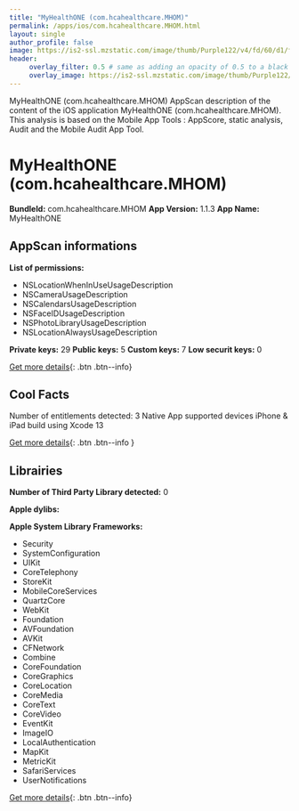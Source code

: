 ```yaml
---
title: "MyHealthONE (com.hcahealthcare.MHOM)"
permalink: /apps/ios/com.hcahealthcare.MHOM.html
layout: single
author_profile: false
image: https://is2-ssl.mzstatic.com/image/thumb/Purple122/v4/fd/60/d1/fd60d1e7-744c-ad91-e866-2492695bdff1/AppIcon-1x_U007emarketing-0-7-0-sRGB-85-220.png/512x512bb.jpg
header: 
     overlay_filter: 0.5 # same as adding an opacity of 0.5 to a black background
     overlay_image: https://is2-ssl.mzstatic.com/image/thumb/Purple122/v4/fd/60/d1/fd60d1e7-744c-ad91-e866-2492695bdff1/AppIcon-1x_U007emarketing-0-7-0-sRGB-85-220.png/512x512bb.jpg
---
```

MyHealthONE (com.hcahealthcare.MHOM) AppScan description of the content of the iOS application MyHealthONE (com.hcahealthcare.MHOM). This analysis is based on the Mobile App Tools : AppScore, static analysis, Audit and the Mobile Audit App Tool.

# MyHealthONE (com.hcahealthcare.MHOM)

**BundleId:** com.hcahealthcare.MHOM
**App Version:** 1.1.3
**App Name:** MyHealthONE


## AppScan informations 

**List of permissions:** 
- NSLocationWhenInUseUsageDescription
- NSCameraUsageDescription
- NSCalendarsUsageDescription
- NSFaceIDUsageDescription
- NSPhotoLibraryUsageDescription
- NSLocationAlwaysUsageDescription
  
  
**Private keys:** 29
**Public keys:** 5
**Custom keys:** 7
**Low securit keys:** 0
  
[Get more details](/pricing.html){: .btn .btn--info}

## Cool Facts

Number of entitlements detected: 3
Native App
supported devices iPhone & iPad
build using Xcode 13
  
[Get more details](/pricing.html){: .btn .btn--info }

## Librairies 
**Number of Third Party Library detected:** 0


**Apple dylibs:**


**Apple System Library Frameworks:**
- Security
- SystemConfiguration
- UIKit
- CoreTelephony
- StoreKit
- MobileCoreServices
- QuartzCore
- WebKit
- Foundation
- AVFoundation
- AVKit
- CFNetwork
- Combine
- CoreFoundation
- CoreGraphics
- CoreLocation
- CoreMedia
- CoreText
- CoreVideo
- EventKit
- ImageIO
- LocalAuthentication
- MapKit
- MetricKit
- SafariServices
- UserNotifications


  
[Get more details](/pricing.html){: .btn .btn--info}

